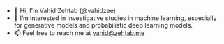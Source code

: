 - 👋 Hi, I’m Vahid Zehtab (@vahidzee)
- 👀 I’m interested in investigative studies in machine learning, especially for generative models and probabilistic deep learning models.
- 📫 Feel free to reach me at vahid@zehtab.me
